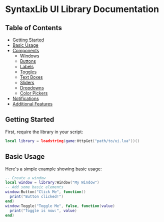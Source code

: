 # SyntaxLib UI Library Documentation

## Table of Contents
- [Getting Started](#getting-started)
- [Basic Usage](#basic-usage)
- [Components](#components)
  - [Windows](#windows)
  - [Buttons](#buttons)
  - [Labels](#labels)
  - [Toggles](#toggles)
  - [Text Boxes](#text-boxes)
  - [Sliders](#sliders)
  - [Dropdowns](#dropdowns)
  - [Color Pickers](#color-pickers)
- [Notifications](#notifications)
- [Additional Features](#additional-features)

## Getting Started

First, require the library in your script:

```lua
local library = loadstring(game:HttpGet("path/to/ui.lua"))()
```

## Basic Usage

Here's a simple example showing basic usage:

```lua
-- Create a window
local window = library:Window("My Window")
-- Add some basic elements
window:Button("Click Me", function()
  print("Button clicked!")
end)
window:Toggle("Toggle Me", false, function(value)
  print("Toggle is now:", value)
end)
```
